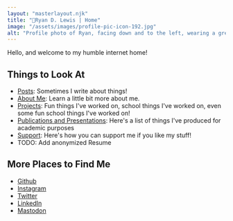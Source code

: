 ```yaml
---
layout: "masterlayout.njk"
title: "🎷Ryan D. Lewis | Home"
image: "/assets/images/profile-pic-icon-192.jpg"
alt: "Profile photo of Ryan, facing down and to the left, wearing a green baseball cap."
---
```


Hello, and welcome to my humble internet home!

## Things to Look At

* [Posts]({{site.url}}/posts): Sometimes I write about things!
* [About Me]({{site.url}}/about): Learn a little bit more about me.
* [Projects]({{site.url}}/projects): Fun things I've worked on, school things I've worked on, even some fun school things I've worked on!
* [Publications and Presentations]({{site.url}}/pubs): Here's a list of things I've produced for academic purposes
* [Support]({{site.url}}/support): Here's how you can support me if you like my stuff!
* TODO: Add anonymized Resume

## More Places to Find Me

* [Github](https://github.com/luckierdodge)
* [Instagram](https://www.instagram.com/luckierdodge/)
* [Twitter](https://twitter.com/RhinoDaDino)
* [LinkedIn](https://www.linkedin.com/in/ryan-d-lewis)
* <a rel="me" href="https://mastodon.online/@luckierdodge">Mastodon</a>
